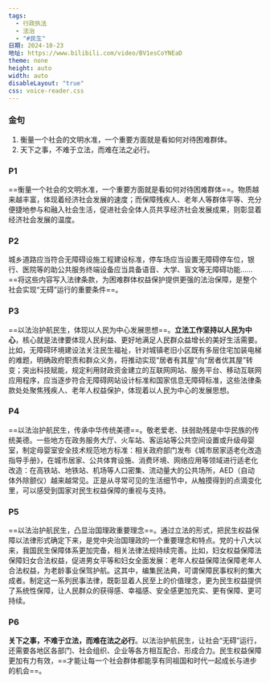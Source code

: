 ```yaml
---
tags:
  - 行政执法
  - 法治
  - "#民生"
日期: 2024-10-23
地址: https://www.bilibili.com/video/BV1esCoYNEaD
theme: none
height: auto
width: auto
disableLayout: "true"
css: voice-reader.css
---
```

### 金句

1. 衡量一个社会的文明水准，一个重要方面就是看如何对待困难群体。 
2. 天下之事，不难于立法，而难在法之必行。

### P1

==衡量一个社会的文明水准，一个重要方面就是看如何对待困难群体==。物质越来越丰富，体现着经济社会发展的速度；而保障残疾人、老年人等群体平等、充分便捷地参与和融入社会生活，促进社会全体人员共享经济社会发展成果，则彰显着经济社会发展的温度。

	
### P2

城乡道路应当符合无障碍设施工程建设标准，停车场应当设置无障碍停车位，银行、医院等的助公共服务终端设备应当具备语音、大学、盲文等无障碍功能……==将这些内容写入法律条款，为困难群体权益保护提供更强的法治保障，是整个社会实现“无碍”运行的重要条件==。

	
### P3

==以法治护航民生，体现以人民为中心发展思想==。**立法工作坚持以人民为中心**，核心就是法律要体现人民利益、更好地满足人民群众益增长的美好生活需要。比如，无障碍环境建设法关注民生福祉，针对城镇老旧小区既有多层住宅加装电梯的难题，明确政府职责和群众义务，将推动实现“居者有其屋”向“居者优其屋”转变；突出科技赋能，规定利用财政资金建立的互联网网站、服务平台、移动互联网应用程序，应当逐步符合无障碍网站设计标准和国家信息无障碍标准，这些法律条款处处聚焦残疾人、老年人权益保护，体现着以人民为中心的发展思想。

	
### P4

==以法治护航民生，传承中华传统美德==。敬老爱老、扶弱助残是中华民族的传统美德。一些地方在政务服务大厅、火车站、客运站等公共空间设置或升级母婴室，制定母婴室安全技术规范地方标准：相关政府部门发布《城市居家适老化改造指导手册》，在城市居家、公共体育设施、消费环境、网络应用等领域进行适老化改造：在高铁站、地铁站、机场等人口密集、流动量大的公共场所，AED（自动体外除颤仪）越来越常见。正是从寻常可见的生活细节中，从触摸得到的点滴变化里，可以感受到国家对民生权益保障的重视与支持。

	
### P5

==以法治护航民生，凸显治国理政重要理念==。通过立法的形式，把民生权益保障以法律形式确定下来，是党中央治国理政的一个重要理念和特点。党的十八大以来，我国民生保障体系更加完备，相关法律法规持续完善。比如，妇女权益保障法保障妇女合法权益，促进男女平等和妇女全面发展：老年人权益保障法保障老年人合法权益，为老龄事业保驾护航。这其中，编集民法典，可谓保障民事权利的集大成者。制定这一系列民事法律，既彰显着人民至上的价值理念，更为民生权益提供了系统性保障，让人民群众的获得感、幸福感、安全感更加充实、更有保障、更可持续。

	
### P6

**关下之事，不难于立法，而难在法之必行**。以法治护航民生，让社会“无碍”运行，还需要各地区各部门、社会组织、企业等各方相互配合、形成合力。民生权益保障更加有力有效，==才能让每一个社会群体都能享有同祖国和时代一起成长与进步的机会==。

	


